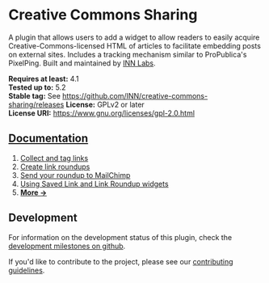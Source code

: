 # Creative Commons Sharing

A plugin that allows users to add a widget to allow readers to easily acquire Creative-Commons-licensed HTML of articles to facilitate embedding posts on external sites. Includes a tracking mechanism similar to ProPublica's PixelPing. Built and maintained by [INN Labs](https://labs.inn.org).

**Requires at least:** 4.1  
**Tested up to:** 5.2  
**Stable tag:** See https://github.com/INN/creative-commons-sharing/releases
**License:** GPLv2 or later  
**License URI:** https://www.gnu.org/licenses/gpl-2.0.html

## [Documentation](docs/readme.md)

1. [Collect and tag links](docs/saved-links.md)
2. [Create link roundups](docs/link-roundups.md)
3. [Send your roundup to MailChimp](docs/mailchimp.md)
4. [Using Saved Link and Link Roundup widgets](docs/widgets.md)
5. [__More →__](docs/readme.md)

## Development

For information on the development status of this plugin, check the [development milestones on github](https://github.com/INN/creative-commons-sharing/milestones).

If you'd like to contribute to the project, please see our [contributing guidelines](contributing.md).
